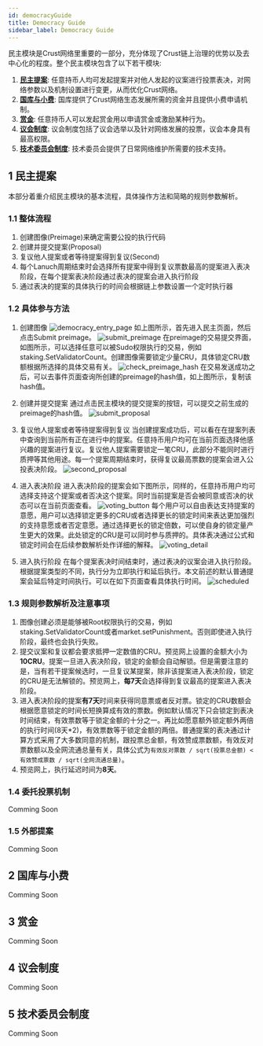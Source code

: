 ```yaml
---
id: democracyGuide
title: Democracy Guide
sidebar_label: Democracy Guide
---
```


民主模块是Crust网络里重要的一部分，充分体现了Crust链上治理的优势以及去中心化的程度。整个民主模块包含了以下若干模块:

1. [**民主提案**](#1-民主提案): 任意持币人均可发起提案并对他人发起的议案进行投票表决，对网络参数以及机制设置进行变更，从而优化Crust网络。
2. [**国库与小费**](#2-国库与小费): 国库提供了Crust网络生态发展所需的资金并且提供小费申请机制。
3. [**赏金**](#3-赏金): 任意持币人可以发起赏金用以申请赏金或激励某种行为。
4. [**议会制度**](#4-议会制度): 议会制度包括了议会选举以及针对网络发展的投票，议会本身具有最高权限。
5. [**技术委员会制度**](#5-技术委员会制度): 技术委员会提供了日常网络维护所需要的技术支持。

## 1 民主提案
本部分着重介绍民主模块的基本流程，具体操作方法和简略的规则参数解析。

### 1.1 整体流程
1. 创建图像(Preimage)来确定需要公投的执行代码
2. 创建并提交提案(Proposal)
3. 复议他人提案或者等待提案得到复议(Second)
4. 每个Lanuch周期结束时会选择所有提案中得到复议票数最高的提案进入表决阶段，在每个提案表决阶段通过表决的提案会进入执行阶段
5. 通过表决的提案的具体执行的时间会根据链上参数设置一个定时执行器

### 1.2 具体参与方法
1. 创建图像
![democracy_entry_page](assets/democracy/democracy_entry_page.jpeg)
如上图所示，首先进入民主页面，然后点击Submit preimage。
![submit_preimage](assets/democracy/submit_preimage.png)
在preimage的交易提交界面，如图所示，可以选择任意可以被Sudo权限执行的交易，例如staking.SetValidatorCount。创建图像需要锁定少量CRU，具体锁定CRU数额根据所选择的具体交易有关。
![check_preimage_hash](assets/democracy/check_preimage_hash.jpeg)
在交易发送成功之后，可以去事件页面查询所创建的preimage的hash值，如上图所示，复制该hash值。

2. 创建并提交提案
通过点击民主模块的提交提案的按钮，可以提交之前生成的preimage的hash值。
![submit_proposal](assets/democracy/submit_proposal.png)

3. 复议他人提案或者等待提案得到复议
当创建提案成功后，可以看在在提案列表中查询到当前所有正在进行中的提案。任意持币用户均可在当前页面选择他感兴趣的提案进行复议。复议他人提案需要锁定一笔CRU，此部分不能同时进行质押等其他用途。每一个提案周期结束时，获得复议最高票数的提案会进入公投表决阶段。
![second_proposal](assets/democracy/second_proposal.png)

4. 进入表决阶段
进入表决阶段的提案会如下图所示，同样的，任意持币用户均可选择支持这个提案或者否决这个提案。同时当前提案是否会被同意或否决的状态可以在当前页面查看。
![voting_button](assets/democracy/voting_button.jpeg)
每个用户可以自由表达支持提案的意愿，用户可以选择锁定更多的CRU或者选择更长的锁定时间来表达更加强烈的支持意愿或者否定意愿。通过选择更长的锁定倍数，可以使自身的锁定量产生更大的效果。此处锁定的CRU是可以同时参与质押的。具体表决通过公式和锁定时间会在后续参数解析处作详细的解释。
![voting_detail](assets/democracy/voting_detail.png)

5. 进入执行阶段
在每个提案表决时间结束时，通过表决的议案会进入执行阶段。根据提案类型的不同，执行分为立即执行和延后执行。本文前述的默认普通提案会延后特定时间执行。可以在如下页面查看具体执行时间。
![scheduled](assets/democracy/scheduled.png)

### 1.3 规则参数解析及注意事项

1. 图像创建必须是能够被Root权限执行的交易，例如staking.SetValidatorCount或者market.setPunishment。否则即使进入执行阶段，最终也会执行失败。
2. 提交议案和复议都会要求抵押一定数值的CRU。预览网上设置的金额大小为**10CRU**。提案一旦进入表决阶段，锁定的金额会自动解锁。但是需要注意的是，当有若干提案候选时，一旦复议某提案，除非该提案进入表决阶段，锁定的CRU是无法解锁的。预览网上，**每7天**会选择得到复议最高的提案进入表决阶段。
3. 进入表决阶段的提案**有7天**时间来获得同意票或者反对票。锁定的CRU数额会根据愿意锁定的时间长短换算成有效的票数。例如默认情况下只会锁定到表决时间结束，有效票数等于锁定金额的十分之一。再比如愿意额外锁定额外两倍的执行时间(8天*2)，有效票数等于锁定金额的两倍。普通提案的表决通过计算方式采用了大多数同意的机制，跟投票总金额，有效赞成票数额，有效反对票数额以及全网流通总量有关，具体公式为```有效反对票数 / sqrt(投票总金额) < 有效赞成票数 / sqrt(全网流通总量)```。
4. 预览网上，执行延迟时间为**8天**。

### 1.4 委托投票机制
Comming Soon
### 1.5 外部提案
Comming Soon

## 2 国库与小费
Comming Soon

## 3 赏金
Comming Soon

## 4 议会制度
Comming Soon

## 5 技术委员会制度
Comming Soon